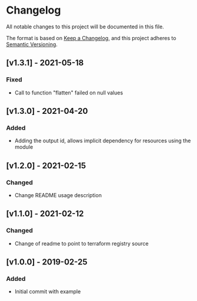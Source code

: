 # Changelog
All notable changes to this project will be documented in this file.

The format is based on [Keep a Changelog](https://keepachangelog.com/en/1.0.0/),
and this project adheres to [Semantic Versioning](https://semver.org/spec/v2.0.0.html).

## [v1.3.1] - 2021-05-18
### Fixed
- Call to function "flatten" failed on null values

## [v1.3.0] - 2021-04-20
### Added
- Adding the output id, allows implicit dependency for resources using the module

## [v1.2.0] - 2021-02-15
### Changed
- Change README usage description

## [v1.1.0] - 2021-02-12
### Changed
- Change of readme to point to terraform registry source

## [v1.0.0] - 2019-02-25
### Added
- Initial commit with example
